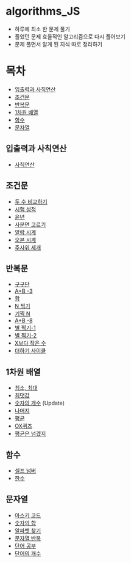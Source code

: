 # algorithms_JS

-   하루에 최소 한 문제 풀기
-   풀었던 문제 효율적인 알고리즘으로 다시 풀어보기
-   문제 풀면서 알게 된 지식 따로 정리하기

# 목차

-   [입출력과 사칙연산](#입출력과-사칙연산)
-   [조건문](#조건문)
-   [반복문](#반복문)
-   [1차원 배열](#1차원-배열)
-   [함수](#함수)
-   [문자열](#문자열)

## 입출력과 사칙연산

-   [사칙연산](BaekJoon_Algorithms/10869/app.js)

## 조건문

-   [두 수 비교하기](BaekJoon_Algorithms/1330/app.js)
-   [시험 성적](BaekJoon_Algorithms/9498/app.js)
-   [윤년](BaekJoon_Algorithms/2753/app.js)
-   [사분면 고르기](BaekJoon_Algorithms/14681/app.js)
-   [알람 시계](BaekJoon_Algorithms/2884/app.js)
-   [오븐 시계](BaekJoon_Algorithms/2525/app.js)
-   [주사위 세개](BaekJoon_Algorithms/2480/app.js)

## 반복문

-   [구구단](BaekJoon_Algorithms/2739/app.js)
-   [A+B -3](BaekJoon_Algorithms/10950/app.js)
-   [합](BaekJoon_Algorithms/8393/app.js)
-   [N 찍기](BaekJoon_Algorithms/2741/app.js)
-   [기찍 N](BaekJoon_Algorithms/2742/app.js)
-   [A+B -8](BaekJoon_Algorithms/11021/app.js)
-   [별 찍기-1](BaekJoon_Algorithms/2438/app.js)
-   [별 찍기-2](BaekJoon_Algorithms/2439/app.js)
-   [X보다 작은 수](BaekJoon_Algorithms/10871/app.js)
-   [더하기 사이클](BaekJoon_Algorithms/1110/app.js)

## 1차원 배열

-   [최소, 최대](BaekJoon_Algorithms/10818/app.js)
-   [최댓값](BaekJoon_Algorithms/2562/app.js)
-   [숫자의 개수](BaekJoon_Algorithms/2577/app.js) (Update)
-   [나머지](BaekJoon_Algorithms/3052/app.js)
-   [평균](BaekJoon_Algorithms/1546/app.js)
-   [OX퀴즈](BaekJoon_Algorithms/8958/app.js)
-   [평균은 넘겠지](BaekJoon_Algorithms/4344/app.js)

## 함수

-   [셀프 넘버](BaekJoon_Algorithms/4673/app.js)
-   [한수](BaekJoon_Algorithms/1065/app.js)

## 문자열

-   [아스키 코드](BaekJoon_Algorithms/11654/app.js)
-   [숫자의 합](BaekJoon_Algorithms/11720/app.js)
-   [알파벳 찾기](BaekJoon_Algorithms/10809/app.js)
-   [문자열 반복](BaekJoon_Algorithms/2675/app.js)
-   [단어 공부](BaekJoon_Algorithms/1157/app.js)
-   [단어의 개수](BaekJoon_Algorithms/1152/app.js)
